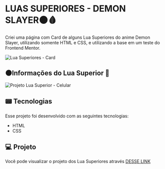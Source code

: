 # LUAS SUPERIORES - DEMON SLAYER🌑🩸
Criei uma página com Card de alguns Lua Superiores do anime Demon Slayer, utilizando somente HTML e CSS, e utilizando a base em um teste do Frontend Mentor.

![Lua Superiores - Card](https://github.com/guiaugustoxy/guardioes-da-galaxia/assets/137638499/6f33a76f-5c75-4d51-bb80-2c255f6c8b3c)


## 🌑Informações do Lua Superior 📃 

![Projeto Lua Superior - Celular](https://github.com/guiaugustoxy/guardioes-da-galaxia/assets/137638499/33f98ab8-f263-4a36-be55-603d03d3a7d4)



## 📟 Tecnologias

Esse projeto foi desenvolvido com as seguintes tecnologias:

- HTML
- CSS

## 💻 Projeto

Você pode visualizar o projeto dos Lua Superiores através [DESSE LINK](https://guiaugustoxy.github.io/lua-superiores/)

